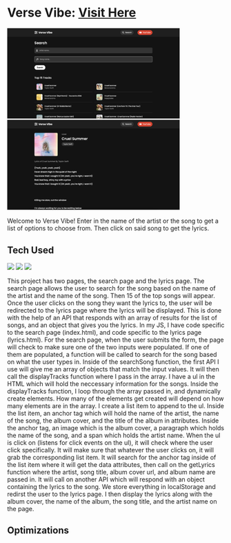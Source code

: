 # Verse Vibe: <a target="_blank" href="https://danielle-higgins.github.io/verse-vibe/index.html">Visit Here</a>

<p>
  <img width="400" src="https://github.com/Danielle-Higgins/verse-vibe/blob/main/img/search-preview.png">
  <img width="400" src="https://github.com/Danielle-Higgins/verse-vibe/blob/main/img/lyrics-preview.png">
</p>

Welcome to Verse Vibe! Enter in the name of the artist or the song to get a list of options to choose from. Then click on said song to get the lyrics.

## Tech Used

<p>
  <img src="https://img.shields.io/badge/html5-%23E34F26.svg?style=for-the-badge&logo=html5&logoColor=white">
  <img src="https://img.shields.io/badge/css3-%231572B6.svg?style=for-the-badge&logo=css3&logoColor=white">
  <img src="https://img.shields.io/badge/javascript-%23323330.svg?style=for-the-badge&logo=javascript&logoColor=%23F7DF1E">
</p>

This project has two pages, the search page and the lyrics page. The search page allows the user to search for the song based on the name of the artist and the name of the song. Then 15 of the top songs will appear. Once the user clicks on the song they want the lyrics to, the user will be redirected to the lyrics page where the lyrics will be displayed. This is done with the help of an API that responds with an array of results for the list of songs, and an object that gives you the lyrics. In my JS, I have code specific to the search page (index.html), and code specific to the lyrics page (lyrics.html). For the search page, when the user submits the form, the page will check to make sure one of the two inputs were populated. If one of them are populated, a function will be called to search for the song based on what the user types in. Inside of the searchSong function, the first API I use will give me an array of objects that match the input values. It will then call the displayTracks function where I pass in the array. I have a ul in the HTML which will hold the neccessary information for the songs. Inside the displayTracks function, I loop through the array passed in, and dynamically create elements. How many of the elements get created will depend on how many elements are in the array. I create a list item to append to the ul. Inside the list item, an anchor tag which will hold the name of the artist, the name of the song, the album cover, and the title of the album in attributes. Inside the anchor tag, an image which is the album cover, a paragraph which holds the name of the song, and a span which holds the artist name. When the ul is click on (listens for click events on the ul), it will check where the user click specifically. It will make sure that whatever the user clicks on, it will grab the corresponding list item. It will search for the anchor tag inside of the list item where it will get the data attributes, then call on the getLyrics function where the artist, song title, album cover url, and album name are passed in. It will call on another API which will respond with an object containing the lyrics to the song. We store everything in localStorage and redirst the user to the lyrics page. I then display the lyrics along with the album cover, the name of the album, the song title, and the artist name on the page.

## Optimizations
